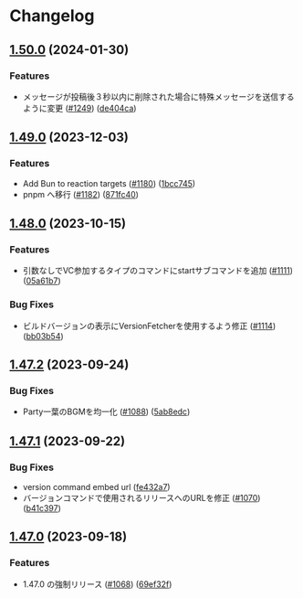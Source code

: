 # Changelog

## [1.50.0](https://github.com/approvers/OreOreBot2/compare/OreOreBot2-v1.49.0...OreOreBot2-v1.50.0) (2024-01-30)


### Features

* メッセージが投稿後３秒以内に削除された場合に特殊メッセージを送信するように変更 ([#1249](https://github.com/approvers/OreOreBot2/issues/1249)) ([de404ca](https://github.com/approvers/OreOreBot2/commit/de404ca858cb34656934ed5803417cdd5773fadc))

## [1.49.0](https://github.com/approvers/OreOreBot2/compare/OreOreBot2-v1.48.0...OreOreBot2-v1.49.0) (2023-12-03)


### Features

* Add Bun to reaction targets ([#1180](https://github.com/approvers/OreOreBot2/issues/1180)) ([1bcc745](https://github.com/approvers/OreOreBot2/commit/1bcc745a5397bb8168a612fd30237c86e0501798))
* pnpm へ移行 ([#1182](https://github.com/approvers/OreOreBot2/issues/1182)) ([871fc40](https://github.com/approvers/OreOreBot2/commit/871fc4076c9434275a2e16620826c31c1b6665a9))

## [1.48.0](https://github.com/approvers/OreOreBot2/compare/OreOreBot2-v1.47.2...OreOreBot2-v1.48.0) (2023-10-15)


### Features

* 引数なしでVC参加するタイプのコマンドにstartサブコマンドを追加 ([#1111](https://github.com/approvers/OreOreBot2/issues/1111)) ([05a61b7](https://github.com/approvers/OreOreBot2/commit/05a61b756c915cdf7551db9a4b90f370b44e7c7c))


### Bug Fixes

* ビルドバージョンの表示にVersionFetcherを使用するよう修正 ([#1114](https://github.com/approvers/OreOreBot2/issues/1114)) ([bb03b54](https://github.com/approvers/OreOreBot2/commit/bb03b546c0b7b32ce611cf6b67ee50873083e86f))

## [1.47.2](https://github.com/approvers/OreOreBot2/compare/OreOreBot2-v1.47.1...OreOreBot2-v1.47.2) (2023-09-24)


### Bug Fixes

* Party一葉のBGMを均一化 ([#1088](https://github.com/approvers/OreOreBot2/issues/1088)) ([5ab8edc](https://github.com/approvers/OreOreBot2/commit/5ab8edc573eb2d69b579a25f0ebcfceb2a3b8f41))

## [1.47.1](https://github.com/approvers/OreOreBot2/compare/OreOreBot2-v1.47.0...OreOreBot2-v1.47.1) (2023-09-22)


### Bug Fixes

* version command embed url ([fe432a7](https://github.com/approvers/OreOreBot2/commit/fe432a706cba0911b95b9351a0d0e7e02f88ecb7))
* バージョンコマンドで使用されるリリースへのURLを修正 ([#1070](https://github.com/approvers/OreOreBot2/issues/1070)) ([b41c397](https://github.com/approvers/OreOreBot2/commit/b41c397b3949214893108660de073342d0f9a596))

## [1.47.0](https://github.com/approvers/OreOreBot2/compare/OreOreBot2-v1.46.0...OreOreBot2-v1.47.0) (2023-09-18)


### Features

* 1.47.0 の強制リリース ([#1068](https://github.com/approvers/OreOreBot2/issues/1068)) ([69ef32f](https://github.com/approvers/OreOreBot2/commit/69ef32f4a3a325120a6f10e20dac6c2fc443e4ed))
